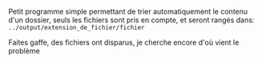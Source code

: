 Petit programme simple permettant de trier automatiquement le contenu d'un dossier, seuls les fichiers sont pris en compte, et seront rangés dans:
```../output/extension_de_fichier/fichier```

Faites gaffe, des fichiers ont disparus, je cherche encore d'où vient le problème
